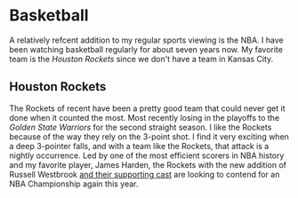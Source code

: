 # Basketball
A relatively refcent addition to my regular sports viewing is the NBA. I have been watching basketball regularly for 
about seven years now. My favorite team is the *Houston Rockets* since we don't have a team in Kansas City.

## Houston Rockets
The Rockets of recent have been a pretty good team that could never get it done when it counted the most. Most recently losing
in the playoffs to the *Golden State Warriors* for the second straight season. I like the Rockets because of the way they 
rely on the 3-point shot. I find it very exciting when a deep 3-pointer falls, and with a team like the Rockets, that attack
is a nightly occurrence. Led by one of the most efficient scorers in NBA history and my favorite player, James Harden, the 
Rockets with the new addition of Russell Westbrook
[and their supporting cast](https://www.espn.com/nba/team/roster/_/name/hou/houston-rockets) are looking to contend for an
NBA Championship again this year.
